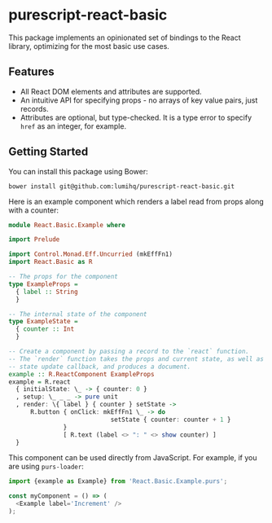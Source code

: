 # purescript-react-basic

This package implements an opinionated set of bindings to the React library, optimizing for the most basic use cases.

## Features

- All React DOM elements and attributes are supported.
- An intuitive API for specifying props - no arrays of key value pairs, just records.
- Attributes are optional, but type-checked. It is a type error to specify `href` as an integer, for example.

## Getting Started

You can install this package using Bower:

```
bower install git@github.com:lumihq/purescript-react-basic.git
```

Here is an example component which renders a label read from props along with a counter:

```purescript
module React.Basic.Example where

import Prelude

import Control.Monad.Eff.Uncurried (mkEffFn1)
import React.Basic as R

-- The props for the component
type ExampleProps =
  { label :: String
  }

-- The internal state of the component
type ExampleState =
  { counter :: Int
  }

-- Create a component by passing a record to the `react` function.
-- The `render` function takes the props and current state, as well as a
-- state update callback, and produces a document.
example :: R.ReactComponent ExampleProps
example = R.react
  { initialState: \_ -> { counter: 0 }
  , setup: \_ _ _ -> pure unit
  , render: \{ label } { counter } setState ->
      R.button { onClick: mkEffFn1 \_ -> do
                            setState { counter: counter + 1 }
               }
               [ R.text (label <> ": " <> show counter) ]
  }
```

This component can be used directly from JavaScript. For example, if you are using `purs-loader`:

```javascript
import {example as Example} from 'React.Basic.Example.purs';

const myComponent = () => (
  <Example label='Increment' />
);
```
